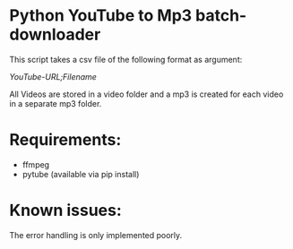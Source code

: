 Python YouTube to Mp3 batch-downloader
======================================

This script takes a csv file of the following format as argument:

*YouTube-URL;Filename*

All Videos are stored in a video folder and a mp3 is created for each video in a separate mp3 folder.


Requirements:
=============

* ffmpeg
* pytube (available via pip install)


Known issues:
=============

The error handling is only implemented poorly.

